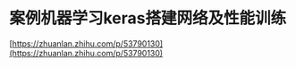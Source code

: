# 案例机器学习keras搭建网络及性能训练








[https://zhuanlan.zhihu.com/p/53790130](https://zhuanlan.zhihu.com/p/53790130)

















